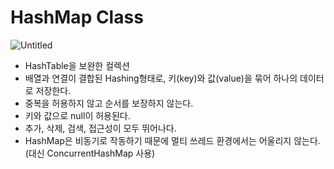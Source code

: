 # HashMap Class

![Untitled](HashMap%20Class%2050b673eccb5c4f37999d3fc3b5812158/Untitled.png)

- HashTable을 보완한 컬렉션
- 배열과 연결이 결합된 Hashing형태로, 키(key)와 값(value)을 묶어 하나의 데이터로 저장한다.
- 중복을 허용하지 않고 순서를 보장하지 않는다.
- 키와 값으로 null이 허용된다.
- 추가, 삭제, 검색, 접근성이 모두 뛰어나다.
- HashMap은 비동기로 작동하기 때문에 멀티 쓰레드 환경에서는 어울리지 않는다. (대신 ConcurrentHashMap 사용)
